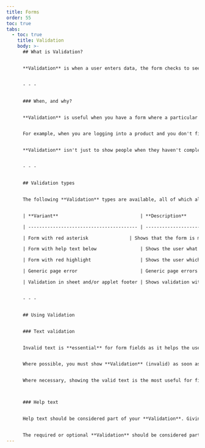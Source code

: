 ```yaml
---
title: Forms
order: 55
toc: true
tabs:
  - toc: true
    title: Validation
    body: >-
      ## What is Validation?


      **Validation** is when a user enters data, the form checks to see that the data is correct. If correct, the form notifies the application that the data can be submitted to the server; if not, it gives you an error message explaining what corrections need to be made.


      - - -


      ### When, and why?


      **Validation** is useful when you have a form where a particular criterion needs to be met (for example the amount of characters or specific fields that need to be filled out) in order for that data be submitted or in order to progress to the next step.


      For example, when you are logging into a product and you don't fill out the email field, then the **Validation** will show an error message explaining that you need to fill out the email field in order to continue.


      **Validation** isn't just to show people when they haven't completed something incorrectly, but in some cases to show them that they have completed something correctly.


      - - -


      ## Validation types


      The following **Validation** types are available, all of which allow you to include a subheading:


      | **Variant**                              | **Description**                                                           |

      | ---------------------------------------- | ------------------------------------------------------------------------- |

      | Form with red asterisk               | Shows that the form is mandatory and has Validation applied to it            |

      | Form with help text below                | Shows the user what form criteria they will have to complete to continue |

      | Form with red highlight                  | Shows the user which forms have failed Validation.                        |

      | Generic page error                       | Generic page errors will show if the data can't be submitted and why     |

      | Validation in sheet and/or applet footer | Shows validation within that sheet/applet before submitting information |


      - - -


      ## Using Validation


      ### Text validation


      Invalid text is **essential** for form fields as it helps the user to understand if something isn't right and gives them the opportunity to correct it.


      Where possible, you must show **Validation** (invalid) as soon as the user has completed an input so that they can correct as they go.


      Where necessary, showing the valid text is the most useful for fields that require special inputs, such as a password field.  Most other times you would not show valid text.



      ### Help text


      Help text should be considered part of your **Validation**. Giving help text below an input can provide useful additional information about what a field expects the user to enter. This type of information should be given as early as possible in the process. For example, if an input requires specific characters or length to be entered.


      The required or optional **Validation** should be considered part of your **Validation**.  If the majority of fields on the form are required (mandatory) then it is better to just show the optional ones. Similarly, if the majority of fields are optional, just show the required ones.
---
```

